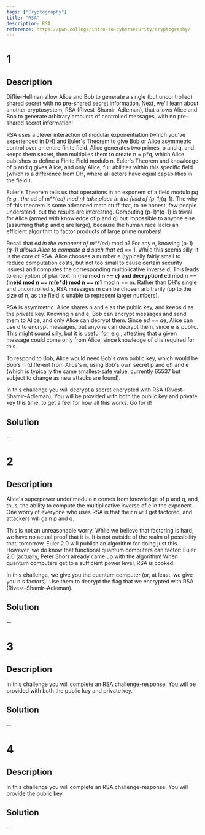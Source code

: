 ```yaml
---
tags: ["Cryptography"]
title: "RSA"
description: RSA
reference: https://pwn.college/intro-to-cybersecurity/cryptography/
---
```


# 1

## Description

Diffie-Hellman allow Alice and Bob to generate a single (but uncontrolled) shared secret with no pre-shared secret information. Next, we'll learn about another cryptosystem, RSA (Rivest–Shamir–Adleman), that allows Alice and Bob to generate arbitrary amounts of controlled messages, with no pre-shared secret information!

RSA uses a clever interaction of modular exponentiation (which you've experienced in DH) and Euler's Theorem to give Bob or Alice asymmetric control over an entire finite field. Alice generates two primes, p and q, and keeps them secret, then multiplies them to create n = p*q, which Alice publishes to define a Finite Field modulo n. Euler's Theorem and knowledge of p and q gives Alice, and only Alice, full abilities within this specific field (which is a difference from DH, where all actors have equal capabilities in the field!).

Euler's Theorem tells us that operations in an exponent of a field modulo p*q (e.g., the e*d of m**(e*d) mod n) take place in the field of (p-1)*(q-1). The why of this theorem is some advanced math stuff that, to be honest, few people understand, but the results are interesting. Computing (p-1)*(q-1) is trivial for Alice (armed with knowledge of p and q) but impossible to anyone else (assuming that p and q are large), because the human race lacks an efficient algorithm to factor products of large prime numbers!

Recall that e*d in the exponent of m**(e*d) mod n? For any e, knowing (p-1)*(q-1) allows Alice to compute a d such that e*d == 1. While this seems silly, it is the core of RSA. Alice chooses a number e (typically fairly small to reduce computation costs, but not too small to cause certain security issues) and computes the corresponding multiplicative inverse d. This leads to encryption of plaintext m (m**e mod n == c) and decryption! c**d mod n == (m**e)**d mod n == m**(e*d) mod n == m**1 mod n == m. Rather than DH's single and uncontrolled s, RSA messages m can be chosen arbitrarily (up to the size of n, as the field is unable to represent larger numbers).

RSA is asymmetric. Alice shares n and e as the public key, and keeps d as the private key. Knowing n and e, Bob can encrypt messages and send them to Alice, and only Alice can decrypt them. Since e*d == d*e, Alice can use d to encrypt messages, but anyone can decrypt them, since e is public. This might sound silly, but it is useful for, e.g., attesting that a given message could come only from Alice, since knowledge of d is required for this.

To respond to Bob, Alice would need Bob's own public key, which would be Bob's n (different from Alice's n, using Bob's own secret p and q!) and e (which is typically the same smallest-safe value, currently 65537 but subject to change as new attacks are found).

In this challenge you will decrypt a secret encrypted with RSA (Rivest–Shamir–Adleman). You will be provided with both the public key and private key this time, to get a feel for how all this works. Go for it!

## Solution

--

# 2

## Description

Alice's superpower under modulo n comes from knowledge of p and q, and, thus, the ability to compute the multiplicative inverse of e in the exponent. One worry of everyone who uses RSA is that their n will get factored, and attackers will gain p and q.

This is not an unreasonable worry. While we believe that factoring is hard, we have no actual proof that it is. It is not outside of the realm of possibility that, tomorrow, Euler 2.0 will publish an algorithm for doing just this. However, we do know that functional quantum computers can factor: Euler 2.0 (actually, Peter Shor) already came up with the algorithm! When quantum computers get to a sufficient power level, RSA is cooked.

In this challenge, we give you the quantum computer (or, at least, we give you n's factors)! Use them to decrypt the flag that we encrypted with RSA (Rivest–Shamir–Adleman).

## Solution

--

# 3

## Description

In this challenge you will complete an RSA challenge-response. You will be provided with both the public key and private key.

## Solution

--

# 4

## Description

In this challenge you will complete an RSA challenge-response. You will provide the public key.

## Solution

--


